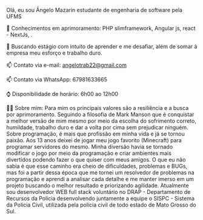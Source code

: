 Olá, eu sou Ângelo Mazarin estudante de engenharia de software pela UFMS

🌱 Conhecimentos em aprimoramento: PHP slimframework, Angular js, react - NextJs, .

🤔 Buscando estágio com intuito de aprender e me desafiar, além de somar à empresa meu esforço e trabalho duro.

📫 Contato via e-mail: angelotrab22@gmail.com

📫 Contato via WhatsApp: 67981633665

⌚ Disponibilidade de horário: 6h00 ao 12h00

🐱‍👤 Sobre mim: Para mim os principais valores são a resiliência e a busca por aprimoramento. Seguindo a filosofia de Mark Manson que é conquistar a melhor versão de mim mesmo por meio da escolha do sofrimento correto, humildade, trabalho duro e dar a volta por cima sem prejudicar ninguém. Sobre programação, é mais que profissão em minha vida e já se tornou paixão. Aos 13 anos deixei de jogar meu jogo favorito (Minecraft) para programar servidores do mesmo. Minha diversão havia se tornado modificar o jogo por meio da programação e criar ambientes mais divertidos podendo fazer o que quiser com meus amigos. O que eu não sabia é que esse caminho era cheio de dificuldades, problemas e BUGs, mas foi a partir dessa época que me tornei um resolvedor de problemas na programação e aprendi a analisar cada detalhe e me manter imerso em um projeto buscando o melhor resultado e priorizando agilidade. Atualmente sou desenvolvedor WEB full stack voluntário no DRAP - Departamento de Recursos da Policia desenvolvendo juntamente a equipe o SISPC - Sistema da Policia Civil, utilizada pela policia civil de todo estado de Mato Grosso do Sul.

